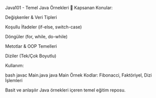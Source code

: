 Java101 - Temel Java Örnekleri 🚀
Kapsanan Konular:

Değişkenler & Veri Tipleri

Koşullu İfadeler (if-else, switch-case)

Döngüler (for, while, do-while)

Metotlar & OOP Temelleri

Diziler (Tek/Çok Boyutlu)

Kullanım:

bash
javac Main.java
java Main
Örnek Kodlar: Fibonacci, Faktöriyel, Dizi İşlemleri

Basit ve anlaşılır Java örnekleri içeren temel eğitim reposu.
